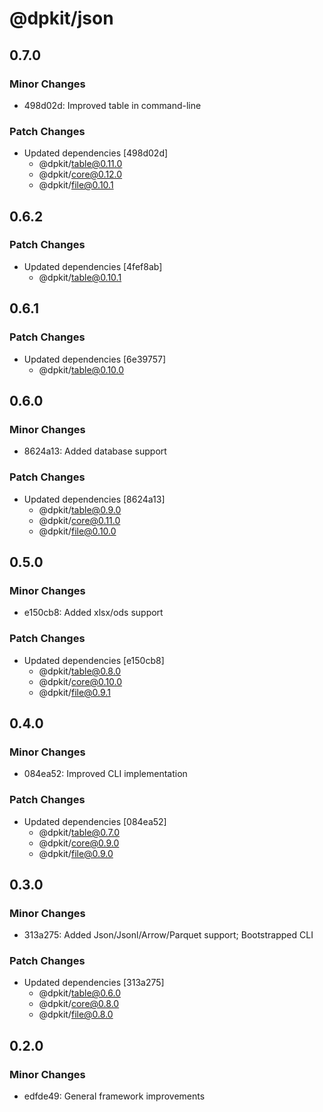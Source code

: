 # @dpkit/json

## 0.7.0

### Minor Changes

- 498d02d: Improved table in command-line

### Patch Changes

- Updated dependencies [498d02d]
  - @dpkit/table@0.11.0
  - @dpkit/core@0.12.0
  - @dpkit/file@0.10.1

## 0.6.2

### Patch Changes

- Updated dependencies [4fef8ab]
  - @dpkit/table@0.10.1

## 0.6.1

### Patch Changes

- Updated dependencies [6e39757]
  - @dpkit/table@0.10.0

## 0.6.0

### Minor Changes

- 8624a13: Added database support

### Patch Changes

- Updated dependencies [8624a13]
  - @dpkit/table@0.9.0
  - @dpkit/core@0.11.0
  - @dpkit/file@0.10.0

## 0.5.0

### Minor Changes

- e150cb8: Added xlsx/ods support

### Patch Changes

- Updated dependencies [e150cb8]
  - @dpkit/table@0.8.0
  - @dpkit/core@0.10.0
  - @dpkit/file@0.9.1

## 0.4.0

### Minor Changes

- 084ea52: Improved CLI implementation

### Patch Changes

- Updated dependencies [084ea52]
  - @dpkit/table@0.7.0
  - @dpkit/core@0.9.0
  - @dpkit/file@0.9.0

## 0.3.0

### Minor Changes

- 313a275: Added Json/Jsonl/Arrow/Parquet support; Bootstrapped CLI

### Patch Changes

- Updated dependencies [313a275]
  - @dpkit/table@0.6.0
  - @dpkit/core@0.8.0
  - @dpkit/file@0.8.0

## 0.2.0

### Minor Changes

- edfde49: General framework improvements
